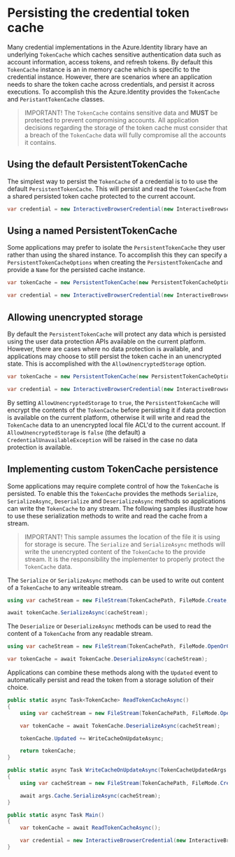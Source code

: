 # Persisting the credential token cache
Many credential implementations in the Azure.Identity library have an underlying `TokenCache` which caches sensitive authentication data such as account information, access tokens, and refresh tokens. By default this `TokenCache` instance is an in memory cache which is specific to the credential instance. However, there are scenarios where an application needs to share the token cache across credentials, and persist it across executions. To accomplish this the Azure.Identity provides the `TokenCache` and `PeristantTokenCache` classes.

>IMPORTANT! The `TokenCache` contains sensitive data and **MUST** be protected to prevent compromising accounts. All application decisions regarding the storage of the token cache must consider that a breach of the `TokenCache` data will fully compromise all the accounts it contains.

## Using the default PersistentTokenCache

The simplest way to persist the `TokenCache` of a credential is to to use the default `PersistentTokenCache`. This will persist and read the `TokenCache` from a shared persisted token cache protected to the current account.

```C# Snippet:Identity_TokenCache_PersistentDefault
var credential = new InteractiveBrowserCredential(new InteractiveBrowserCredentialOptions { TokenCache = new PersistentTokenCache() });
```

## Using a named PersistentTokenCache

Some applications may prefer to isolate the `PersistentTokenCache` they user rather than using the shared instance. To accomplish this they can specify a `PersistentTokenCacheOptions` when creating the `PersistentTokenCache` and provide a `Name` for the persisted cache instance.

```C# Snippet:Identity_TokenCache_PersistentNamed
var tokenCache = new PersistentTokenCache(new PersistentTokenCacheOptions { Name = "my_application_name" });

var credential = new InteractiveBrowserCredential(new InteractiveBrowserCredentialOptions { TokenCache = tokenCache });
```

## Allowing unencrypted storage
By default the `PersistentTokenCache` will protect any data which is persisted using the user data protection APIs available on the current platform. However, there are cases where no data protection is available, and applications may choose to still persist the token cache in an unencrypted state. This is accomplished with the `AllowUnencryptedStorage` option.

```C# Snippet:Identity_TokenCache_PersistentUnencrypted
var tokenCache = new PersistentTokenCache(new PersistentTokenCacheOptions { AllowUnencryptedStorage = true });

var credential = new InteractiveBrowserCredential(new InteractiveBrowserCredentialOptions { TokenCache =  tokenCache});
```
By setting `AllowUnencryptedStorage` to `true`, the `PersistentTokenCache` will encrypt the contents of the `TokenCache` before persisting it if data protection is available on the current platform, otherwise it will write and read the `TokenCache` data to an unencrypted local file ACL'd to the current account. If `AllowUnencryptedStorage` is `false` (the default) a `CredentialUnavailableException` will be raised in the case no data protection is available.

## Implementing custom TokenCache persistence 
Some applications may require complete control of how the `TokenCache` is persisted. To enable this the `TokenCache` provides the methods `Serialize`, `SerializeAsync`, `Deserialize` and `DeserializeAsync` methods so applications can write the `TokenCache` to any stream. The following samples illustrate how to use these serialization methods to write and read the cache from a stream. 

> IMPORTANT! This sample assumes the location of the file it is using for storage is secure. The `Serialize` and `SerializeAsync` methods will write the unencrypted content of the `TokenCache` to the provide stream. It is the responsibility the implementer to properly protect the `TokenCache` data.

The `Serialize` or `SerializeAsync` methods can be used to write out content of a `TokenCache` to any writeable stream.

```C# Snippet:Identity_TokenCache_CustomPersistence_Write
using var cacheStream = new FileStream(TokenCachePath, FileMode.Create, FileAccess.Write);

await tokenCache.SerializeAsync(cacheStream);
```

The `Deserialize` or `DeserializeAsync` methods can be used to read the content of a `TokenCache` from any readable stream.

```C# Snippet:Identity_TokenCache_CustomPersistence_Read
using var cacheStream = new FileStream(TokenCachePath, FileMode.OpenOrCreate, FileAccess.Read);

var tokenCache = await TokenCache.DeserializeAsync(cacheStream);
```

Applications can combine these methods along with the `Updated` event to automatically persist and read the token from a storage solution of their choice.
```C# Snippet:Identity_TokenCache_CustomPersistence_Usage
public static async Task<TokenCache> ReadTokenCacheAsync()
{
    using var cacheStream = new FileStream(TokenCachePath, FileMode.OpenOrCreate, FileAccess.Read);

    var tokenCache = await TokenCache.DeserializeAsync(cacheStream);

    tokenCache.Updated += WriteCacheOnUpdateAsync;

    return tokenCache;
}

public static async Task WriteCacheOnUpdateAsync(TokenCacheUpdatedArgs args)
{
    using var cacheStream = new FileStream(TokenCachePath, FileMode.Create, FileAccess.Write);

    await args.Cache.SerializeAsync(cacheStream);
}

public static async Task Main()
{
    var tokenCache = await ReadTokenCacheAsync();

    var credential = new InteractiveBrowserCredential(new InteractiveBrowserCredentialOptions { TokenCache = tokenCache });
}
```